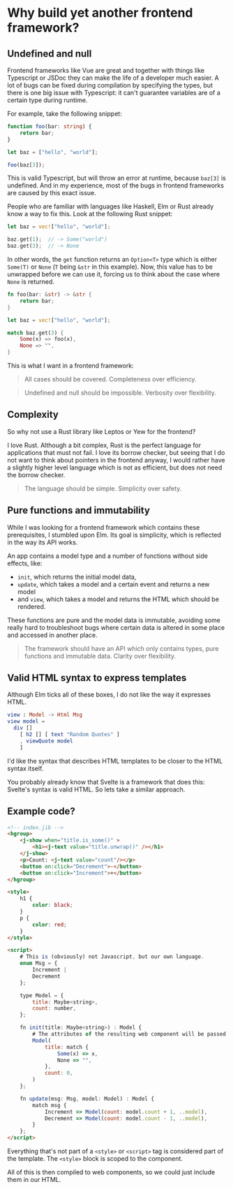 # Why build yet another frontend framework?

## Undefined and null

Frontend frameworks like Vue are great and together with things like Typescript or JSDoc they can make the life of a developer much easier. A lot of bugs can be fixed during compilation by specifying the types, but there is one big issue with Typescript: it can't guarantee variables are of a certain type during runtime.

For example, take the following snippet:

```typescript
function foo(bar: string) {
    return bar;
}

let baz = ["hello", "world"];

foo(baz[3]);
```

This is valid Typescript, but will throw an error at runtime, because `baz[3]` is undefined. And in my experience, most of the bugs in frontend frameworks are caused by this exact issue.

People who are familiar with languages like Haskell, Elm or Rust already know a way to fix this. Look at the following Rust snippet:

```rust
let baz = vec!["hello", "world"];

baz.get(1);  // -> Some("world")
baz.get(3);  // -> None
```

In other words, the `get` function returns an `Option<T>` type which is either `Some(T)` or `None` (`T` being `&str` in this example). Now, this value has to be unwrapped before we can use it, forcing us to think about the case where `None` is returned.

```rust
fn foo(bar: &str) -> &str {
    return bar;
}

let baz = vec!["hello", "world"];

match baz.get(3) {
    Some(x) => foo(x),
    None => "",
}
```

This is what I want in a frontend framework:

> All cases should be covered. Completeness over efficiency.

> Undefined and null should be impossible. Verbosity over flexibility.


## Complexity

So why not use a Rust library like Leptos or Yew for the frontend?

I love Rust. Although a bit complex, Rust is the perfect language for applications that must not fail. I love its borrow checker, but seeing that I do not want to think about pointers in the frontend anyway, I would rather have a slightly higher level language which is not as efficient, but does not need the borrow checker.

> The language should be simple. Simplicity over safety.


## Pure functions and immutability

While I was looking for a frontend framework which contains these prerequisites, I stumbled upon Elm. Its goal is simplicity, which is reflected in the way its API works.

An app contains a model type and a number of functions without side effects, like:

* `init`, which returns the initial model data,
* `update`, which takes a model and a certain event and returns a new model
* and `view`, which takes a model and returns the HTML which should be rendered.

These functions are pure and the model data is immutable, avoiding some really hard to troubleshoot bugs where certain data is altered in some place and accessed in another place.

> The framework should have an API which only contains types, pure functions and immutable data. Clarity over flexibility.


## Valid HTML syntax to express templates

Although Elm ticks all of these boxes, I do not like the way it expresses HTML.

```elm
view : Model -> Html Msg
view model =
  div []
    [ h2 [] [ text "Random Quotes" ]
    , viewQuote model
    ]
```

I'd like the syntax that describes HTML templates to be closer to the HTML syntax itself.

You probably already know that Svelte is a framework that does this: Svelte's syntax is valid HTML. So lets take a similar approach.


## Example code?

```html
<!-- index.jib -->
<hgroup>
    <j-show when="title.is_some()" >
        <h1><j-text value="title.unwrap()" /></h1>
    </j-show>
    <p>Count: <j-text value="count"/></p>
    <button on:click="Decrement">-</button>
    <button on:click="Increment">+</button>
</hgroup>

<style>
    h1 {
        color: black;
    }
    p {
        color: red;
    }
</style>

<script>
    # This is (obviously) not Javascript, but our own language.
    enum Msg = {
        Increment |
        Decrement
    };

    type Model = {
        title: Maybe<string>,
        count: number,
    };

    fn init(title: Maybe<string>) : Model {
        # The attributes of the resulting web component will be passed to this function
        Model(
            title: match {
                Some(x) => x,
                None => "",
            },
            count: 0,
        )
    };

    fn update(msg: Msg, model: Model) : Model {
        match msg {
            Increment => Model(count: model.count + 1, ..model),
            Decrement => Model(count: model.count - 1, ..model),
        }
    };
</script>
```

Everything that's not part of a `<style>` or `<script>` tag is considered part of the template. The `<style>` block is scoped to the component.

All of this is then compiled to web components, so we could just include them in our HTML.
